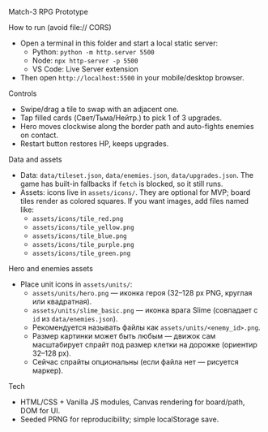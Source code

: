 Match-3 RPG Prototype

How to run (avoid file:// CORS)
- Open a terminal in this folder and start a local static server:
  - Python: `python -m http.server 5500`
  - Node: `npx http-server -p 5500`
  - VS Code: Live Server extension
- Then open `http://localhost:5500` in your mobile/desktop browser.

Controls
- Swipe/drag a tile to swap with an adjacent one.
- Tap filled cards (Свет/Тьма/Нейтр.) to pick 1 of 3 upgrades.
- Hero moves clockwise along the border path and auto-fights enemies on contact.
- Restart button restores HP, keeps upgrades.

Data and assets
- Data: `data/tileset.json`, `data/enemies.json`, `data/upgrades.json`.
  The game has built-in fallbacks if `fetch` is blocked, so it still runs.
- Assets: icons live in `assets/icons/`. They are optional for MVP; board tiles render as colored squares. If you want images, add files named like:
  - `assets/icons/tile_red.png`
  - `assets/icons/tile_yellow.png`
  - `assets/icons/tile_blue.png`
  - `assets/icons/tile_purple.png`
  - `assets/icons/tile_green.png`

Hero and enemies assets
- Place unit icons in `assets/units/`:
  - `assets/units/hero.png` — иконка героя (32–128 px PNG, круглая или квадратная).
  - `assets/units/slime_basic.png` — иконка врага Slime (совпадает с `id` из `data/enemies.json`).
  - Рекомендуется называть файлы как `assets/units/<enemy_id>.png`.
  - Размер картинки может быть любым — движок сам масштабирует спрайт под размер клетки на дорожке (ориентир 32–128 px).
  - Сейчас спрайты опциональны (если файла нет — рисуется маркер).

Tech
- HTML/CSS + Vanilla JS modules, Canvas rendering for board/path, DOM for UI.
- Seeded PRNG for reproducibility; simple localStorage save.
